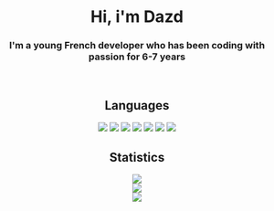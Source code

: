 <h1 align="center" id="heading">Hi, i'm Dazd</h1>

<h3 align="center">
  I'm a young French developer who has been coding with passion for 6-7 years
</h3><br>

<h2 align="center" id="languages">Languages</h2>
<p align="center">
  <a href="https://nodejs.org"><img src="https://img.shields.io/badge/Node.JS-151515.svg?style=for-the-badge&logo=node.js&logoColor=9f9f9f"></a>
  <a href="https://en.wikipedia.org/wiki/C_Sharp_(programming_language)"><img src="https://img.shields.io/badge/C Sharp-151515.svg?style=for-the-badge&logo=c sharp&logoColor=9f9f9f"></a>
  <a href="https://en.wikipedia.org/wiki/Visual_Basic_(.NET)"><img src="https://img.shields.io/badge/VB.NET-151515.svg?style=for-the-badge&logo=.net&logoColor=9f9f9f"></a>
  <a href="https://en.wikipedia.org/wiki/Shell_script"><img src="https://img.shields.io/badge/Shell-151515.svg?style=for-the-badge&logo=linux&logoColor=9f9f9f"></a>
  <a href="https://en.wikipedia.org/wiki/PowerShell"><img src="https://img.shields.io/badge/PowerShell-151515.svg?style=for-the-badge&logo=powershell&logoColor=9f9f9f"></a>
  <a href="https://en.wikipedia.org/wiki/Batch_file/"><img src="https://img.shields.io/badge/Batch-151515.svg?style=for-the-badge&logo=Windows Terminal&logoColor=9f9f9f"></a>
  <a href="https://www.python.org/"><img src="https://img.shields.io/badge/Python-151515.svg?style=for-the-badge&logo=Python&logoColor=9f9f9f"></a>
</a>

<h2 align="center" id="stats">Statistics</h2>
<p align="center">
  <a href="https://github.com/dazd-pkz"><img src="https://github-readme-stats.vercel.app/api?username=dazd-pkz&show_icons=true&title_color=fff&icon_color=9f9f9f&text_color=9f9f9f&bg_color=151515"></a><br>
  <a href="https://github.com/dazd-pkz"><img href="https://github.com/dazd-pkz" src="https://github-readme-stats.vercel.app/api/top-langs/?username=dazd-pkz&title_color=9f9f9f&text_color=9f9f9f&bg_color=151515&layout=compact"></a><br>
  <a href="https://github.com/dazd-pkz"><img href="https://github.com/dazd-pkz" src="https://komarev.com/ghpvc/?username=dazd-pkz&color=151515&style=for-the-badge"></a>
</p>
